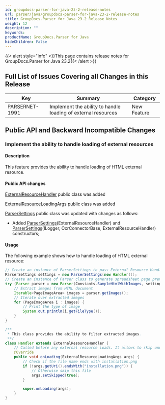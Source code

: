 ```yaml
---
id: groupdocs-parser-for-java-23-2-release-notes
url: parser/java/groupdocs-parser-for-java-23-2-release-notes
title: GroupDocs.Parser for Java 23.2 Release Notes
weight: 12
description: ""
keywords: 
productName: GroupDocs.Parser for Java
hideChildren: False
---
```

{{< alert style="info" >}}This page contains release notes for GroupDocs.Parser for Java 23.2{{< /alert >}}

## Full List of Issues Covering all Changes in this Release

| Key | Summary | Category |
| --- | --- | --- |
| PARSERNET-1991 | Implement the ability to handle loading of external resources | New Feature |

## Public API and Backward Incompatible Changes

### Implement the ability to handle loading of external resources

#### Description

This feature provides the ability to handle loading of HTML external resource.

#### Public API changes

[ExternalResourceHandler](https://reference.groupdocs.com/parser/java/com.groupdocs.parser.options/externalresourcehandler/) public class was added

[ExternalResourceLoadingArgs](https://reference.groupdocs.com/parser/java/com.groupdocs.parser.options/externalresourceloadingargs/) public class was added

[ParserSettings](https://reference.groupdocs.com/parser/java/com.groupdocs.parser.options/parsersettings/) public class was updated with changes as follows:

* Added [ParserSettings](https://reference.groupdocs.com/parser/java/com.groupdocs.parser.options/parsersettings/#ParserSettings-com.groupdocs.parser.options.ExternalResourceHandler-)(ExternalResourceHandler) and [ParserSettings](https://reference.groupdocs.com/parser/java/com.groupdocs.parser.options/parsersettings/#ParserSettings-com.groupdocs.parser.options.ILogger-com.groupdocs.parser.options.OcrConnectorBase-com.groupdocs.parser.options.ExternalResourceHandler-)(ILogger, OcrConnectorBase, ExternalResourceHandler) constructors;

#### Usage

The following example shows how to handle loading of HTML external resource:

```java
// Create an instance of ParserSettings to pass External Resource Handler
ParserSettings settings = new ParserSettings(new Handler());
// Create an instance of Parser class to generate spreadsheet page previews
try (Parser parser = new Parser(Constants.SampleHtmlWithImages, settings)) {
    // Extract images from HTML document
    Iterable<PageImageArea> images = parser.getImages();
    // Iterate over extracted images
    for (PageImageArea i : images) {
        // Print the type of image
        System.out.println(i.getFileType());
    }
}

/**
 * This class provides the ability to filter extracted images.
 **/
class Handler extends ExternalResourceHandler {
    // Called before any external resource loads. It allows to skip unnecessary file loading.
    @Override
    public void onLoading(ExternalResourceLoadingArgs args) {
        // Check if the file name ends with installation.png
        if (!args.getUri().endsWith("installation.png")) {
            // Otherwise skip this file
            args.setSkipped(true);
        }

        super.onLoading(args);
    }
}
```